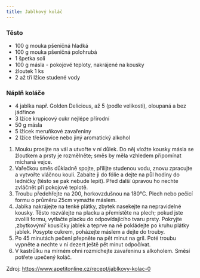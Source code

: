 ```yaml
---
title: Jablkový koláč
---
```


### Těsto

* 100 g mouka pšeničná hladká 
* 100 g mouka pšeničná polohrubá
* 1 špetka soli
* 100 g másla - pokojové teploty, nakrájené na kousky
* žloutek 1 ks
* 2 až tři lžíce studené vody

### Náplň koláče

* 4 jablka např. Golden Delicious, až 5 (podle velikosti), oloupaná a bez jádřince
* 3 lžíce krupicový cukr nejlépe přírodní
* 50 g másla
* 5 lžicek meruňkové zavařeniny
* 2 lžíce třešňovice nebo jiný aromatický alkohol


1. Mouku prosijte na vál a utvořte v ní důlek. Do něj vložte kousky másla se žloutkem a prsty je rozmělněte; směs by měla vzhledem připomínat míchaná vejce.
2. Vařečkou směs důkladně spojte, přilijte studenou vodu, znovu zpracujte a vytvořte vláčnou kouli. Zabalte ji do fólie a dejte na půl hodiny do ledničky (těsto se pak nebude lepit). Před další úpravou ho nechte zvláčnět při pokojové teplotě.
3. Troubu předehřejte na 200, horkovzdušnou na 180°C. Plech nebo pečicí formu o průměru 25cm vymažte máslem.
4. Jablka nakrájejte na tenké plátky, zbytek nasekejte na nepravidelné kousky. Těsto rozválejte na placku a přemístěte na plech; pokud jste zvolili formu, vytlačte placku do odpovídajícího tvaru prsty. Pokryjte ,zbytkovými‘ kousíčky jablek a teprve na ně pokládejte po kruhu plátky jablek. Posypte cukrem, poházejte máslem a dejte do trouby.
5. Po 45 minutách pečení přepněte na pět minut na gril. Poté troubu vypněte a nechte v ní dezert ještě pět minut odpočívat.
6. V kastrůlku na mírném ohni rozmíchejte zavařeninu s alkoholem. Směsí potřete upečený koláč.

Zdroj: https://www.apetitonline.cz/recept/jablkovy-kolac-0